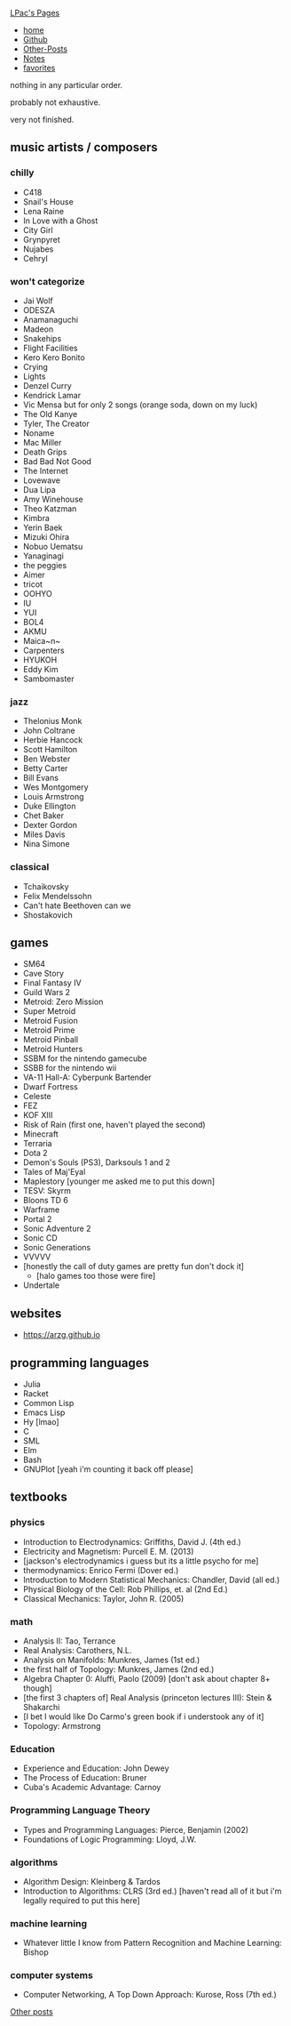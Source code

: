 


[LPac\'s Pages](/)


-   [home](/)
-   [Github](http://github.com/liampack)
-   [Other-Posts](/archive)
-   [Notes](/notes)
-   [favorites](/favorites)




nothing in any particular order.

probably not exhaustive.

very not finished.


music artists / composers 
-------------------------





### chilly 


-   C418
-   Snail\'s House
-   Lena Raine
-   In Love with a Ghost
-   City Girl
-   Grynpyret
-   Nujabes
-   Cehryl




### won\'t categorize 


-   Jai Wolf
-   ODESZA
-   Anamanaguchi
-   Madeon
-   Snakehips
-   Flight Facilities
-   Kero Kero Bonito
-   Crying
-   Lights
-   Denzel Curry
-   Kendrick Lamar
-   Vic Mensa but for only 2 songs (orange soda, down on my luck)
-   The Old Kanye
-   Tyler, The Creator
-   Noname
-   Mac Miller
-   Death Grips
-   Bad Bad Not Good
-   The Internet
-   Lovewave
-   Dua Lipa
-   Amy Winehouse
-   Theo Katzman
-   Kimbra
-   Yerin Baek
-   Mizuki Ohira
-   Nobuo Uematsu
-   Yanaginagi
-   the peggies
-   Aimer
-   tricot
-   OOHYO
-   IU
-   YUI
-   BOL4
-   AKMU
-   Maica~n~
-   Carpenters
-   HYUKOH
-   Eddy Kim
-   Sambomaster




### jazz 


-   Thelonius Monk
-   John Coltrane
-   Herbie Hancock
-   Scott Hamilton
-   Ben Webster
-   Betty Carter
-   Bill Evans
-   Wes Montgomery
-   Louis Armstrong
-   Duke Ellington
-   Chet Baker
-   Dexter Gordon
-   Miles Davis
-   Nina Simone




### classical 


-   Tchaikovsky
-   Felix Mendelssohn
-   Can\'t hate Beethoven can we
-   Shostakovich





games 
-----


-   SM64
-   Cave Story
-   Final Fantasy IV
-   Guild Wars 2
-   Metroid: Zero Mission
-   Super Metroid
-   Metroid Fusion
-   Metroid Prime
-   Metroid Pinball
-   Metroid Hunters
-   SSBM for the nintendo gamecube
-   SSBB for the nintendo wii
-   VA-11 Hall-A: Cyberpunk Bartender
-   Dwarf Fortress
-   Celeste
-   FEZ
-   KOF XIII
-   Risk of Rain (first one, haven\'t played the second)
-   Minecraft
-   Terraria
-   Dota 2
-   Demon\'s Souls (PS3), Darksouls 1 and 2
-   Tales of Maj\'Eyal
-   Maplestory \[younger me asked me to put this down\]
-   TESV: Skyrm
-   Bloons TD 6
-   Warframe
-   Portal 2
-   Sonic Adventure 2
-   Sonic CD
-   Sonic Generations
-   VVVVV
-   \[honestly the call of duty games are pretty fun don\'t dock it\]
    -   \[halo games too those were fire\]
-   Undertale




websites 
--------


-   <https://arzg.github.io>




programming languages 
---------------------


-   Julia
-   Racket
-   Common Lisp
-   Emacs Lisp
-   Hy \[lmao\]
-   C
-   SML
-   Elm
-   Bash
-   GNUPlot \[yeah i\'m counting it back off please\]




textbooks 
---------





### physics 


-   Introduction to Electrodynamics: Griffiths, David J. (4th ed.)
-   Electricity and Magnetism: Purcell E. M. (2013)
-   \[jackson\'s electrodynamics i guess but its a little psycho for
    me\]
-   thermodynamics: Enrico Fermi (Dover ed.)
-   Introduction to Modern Statistical Mechanics: Chandler, David (all
    ed.)
-   Physical Biology of the Cell: Rob Phillips, et. al (2nd Ed.)
-   Classical Mechanics: Taylor, John R. (2005)




### math 


-   Analysis II: Tao, Terrance
-   Real Analysis: Carothers, N.L.
-   Analysis on Manifolds: Munkres, James (1st ed.)
-   the first half of Topology: Munkres, James (2nd ed.)
-   Algebra Chapter 0: Aluffi, Paolo (2009) \[don\'t ask about chapter
    8+ though\]
-   \[the first 3 chapters of\] Real Analysis (princeton lectures III):
    Stein & Shakarchi
-   \[I bet I would like Do Carmo\'s green book if i understook any of
    it\]
-   Topology: Armstrong




### Education 


-   Experience and Education: John Dewey
-   The Process of Education: Bruner
-   Cuba\'s Academic Advantage: Carnoy




### Programming Language Theory 


-   Types and Programming Languages: Pierce, Benjamin (2002)
-   Foundations of Logic Programming: Lloyd, J.W.




### algorithms 


-   Algorithm Design: Kleinberg & Tardos
-   Introduction to Algorithms: CLRS (3rd ed.) \[haven\'t read all of it
    but i\'m legally required to put this here\]




### machine learning 


-   Whatever little I know from Pattern Recognition and Machine
    Learning: Bishop




### computer systems 


-   Computer Networking, A Top Down Approach: Kurose, Ross (7th ed.)







[Other posts](/archive)


